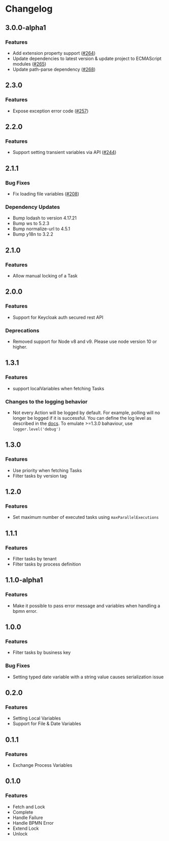 # Changelog

## 3.0.0-alpha1
### Features
- Add extension property support ([#264](https://github.com/camunda/camunda-external-task-client-js/pull/264))
- Update dependencies to latest version & update project to ECMAScript modules ([#265](https://github.com/camunda/camunda-external-task-client-js/pull/265))
- Update path-parse dependency ([#268](https://github.com/camunda/camunda-external-task-client-js/pull/268))

## 2.3.0
### Features
- Expose exception error code ([#257](https://github.com/camunda/camunda-external-task-client-js/pull/257))

## 2.2.0
### Features
- Support setting transient variables via API ([#244](https://github.com/camunda/camunda-external-task-client-js/pull/244))

## 2.1.1
### Bug Fixes
- Fix loading file variables ([#208](https://github.com/camunda/camunda-external-task-client-js/pull/208))

### Dependency Updates
- Bump lodash to version 4.17.21
- Bump ws to 5.2.3
- Bump normalize-url to 4.5.1
- Bump y18n to 3.2.2

## 2.1.0
### Features
- Allow manual locking of a Task

## 2.0.0
### Features
- Support for Keycloak auth secured rest API

### Deprecations
- Removed support for Node v8 and v9. Please use node version 10 or higher.

## 1.3.1
### Features
- support localVariables when fetching Tasks

### Changes to the logging behavior
- Not every Action will be logged by default. For example, polling will no longer be logged if it is successful. 
You can define the log level as described in the [docs](https://github.com/camunda/camunda-external-task-client-js/blob/master/docs/logger.md#loggerlevelloglevel). To emulate >=1.3.0 bahaviour, use `logger.level('debug')`

## 1.3.0
### Features
- Use priority when fetching Tasks
- Filter tasks by version tag

## 1.2.0
### Features
- Set maximum number of executed tasks using `maxParallelExecutions`

## 1.1.1
### Features
- Filter tasks by tenant
- Filter tasks by process definition

## 1.1.0-alpha1
### Features
- Make it possible to pass error message and variables when handling a bpmn error.

## 1.0.0
### Features
- Filter tasks by business key

### Bug Fixes
- Setting typed date variable with a string value causes serialization issue

## 0.2.0
### Features
- Setting Local Variables
- Support for File & Date Variables

## 0.1.1

### Features
- Exchange Process Variables

## 0.1.0

### Features
- Fetch and Lock
- Complete
- Handle Failure
- Handle BPMN Error
- Extend Lock
- Unlock
